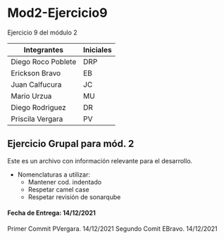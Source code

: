# Mod2-Ejercicio9
Ejercicio 9 del módulo 2

|Integrantes  | Iniciales | 
|--|--|
| Diego Roco Poblete |DRP|
| Erickson Bravo |EB|
| Juan Calfucura |JC|
| Mario Urzua |MU|
| Diego Rodriguez |DR|
| Priscila Vergara |PV|


## Ejercicio Grupal para mód. 2
Este es un archivo con información relevante para el desarrollo.
  - Nomenclaturas a utilizar:
    - Mantener cod. indentado
    - Respetar camel case
    - Respetar revisión de sonarqube

#### Fecha de Entrega: 14/12/2021 

Primer Commit PVergara. 14/12/2021
Segundo Comit EBravo. 14/12/2021 
